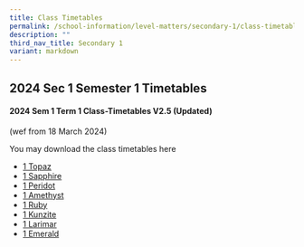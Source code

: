 ```yaml
---
title: Class Timetables
permalink: /school-information/level-matters/secondary-1/class-timetables/
description: ""
third_nav_title: Secondary 1
variant: markdown
---
```

## 2024 Sec 1 Semester 1 Timetables

#### 2024 Sem 1 Term 1 Class-Timetables V2.5 (Updated)
(wef from 18 March 2024)

You may download the class timetables here

*   <a target="_blank" href="/files/Class%20Timetables/2024_Term1_V2_5/2024_SEM1_S1T_TT_V2_5.pdf">1 Topaz</a>
*   <a target="_blank" href="/files/Class%20Timetables/2024_Term1_V2_5/2024_SEM1_S1S_TT_V2_5.pdf">1 Sapphire</a>
*   <a target="_blank" href="/files/Class%20Timetables/2024_Term1_V2_5/2024_SEM1_S1P_TT_V2_5.pdf">1 Peridot</a>
*   <a target="_blank" href="/files/Class%20Timetables/2024_Term1_V2_5/2024_SEM1_S1A_TT_V2_5.pdf">1 Amethyst</a>
*   <a target="_blank" href="/files/Class%20Timetables/2024_Term1_V2_5/2024_SEM1_S1R_TT_V2_5.pdf">1 Ruby</a>
*   <a target="_blank" href="/files/Class%20Timetables/2024_Term1_V2_5/2024_SEM1_S1K_TT_V2_5.pdf">1 Kunzite</a>
*   <a target="_blank" href="/files/Class%20Timetables/2024_Term1_V2_5/2024_SEM1_S1L_TT_V2_5.pdf">1 Larimar</a>
*   <a target="_blank" href="/files/Class%20Timetables/2024_Term1_V2_5/2024_SEM1_S1E_TT_V2_5.pdf">1 Emerald</a>